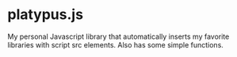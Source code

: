 # platypus.js
My personal Javascript library that automatically inserts my favorite libraries with script src elements. Also has some simple functions.
